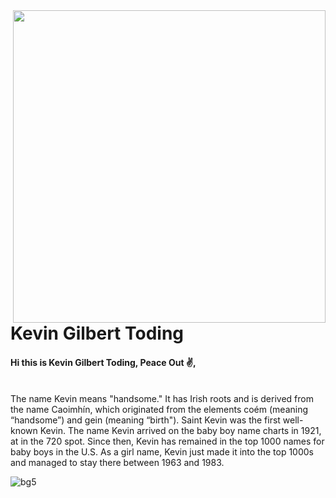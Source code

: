 <img align='right' src='https://media.baamboozle.com/uploads/images/16441/1608576638_533336' width='500'>
<h1>Kevin Gilbert Toding</h1>
<h4>Hi this is Kevin Gilbert Toding, Peace Out ✌️,</h4>
<br>
The name Kevin means "handsome." It has Irish roots and is derived from the name Caoimhín, which originated from the elements coém (meaning “handsome”) and gein (meaning “birth"). Saint Kevin was the first well-known Kevin.
The name Kevin arrived on the baby boy name charts in 1921, at in the 720 spot. Since then, Kevin has remained in the top 1000 names for baby boys in the U.S. As a girl name, Kevin just made it into the top 1000s and managed to stay there between 1963 and 1983.


![bg5](https://user-images.githubusercontent.com/79959818/139691343-f0ed7747-d822-4c29-9821-97d9a57ab2ae.png)








                                                                                    
